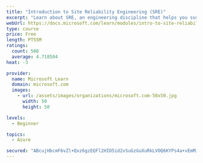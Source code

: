 ```yaml
---
title: "Introduction to Site Reliability Engineering (SRE)"
excerpt: "Learn about SRE, an engineering discipline that helps you sustainably achieve the appropriate level of reliability in your systems, services, and products."
webUrl: https://docs.microsoft.com/learn/modules/intro-to-site-reliability-engineering/
type: course
price: Free
length: PT55M
ratings:
  count: 508
  average: 4.718504
heat: -3

provider:
  name: Microsoft Learn
  domain: microsoft.com
  images:
    - url: /assets/images/organizations/microsoft.com-50x50.jpg
      width: 50
      height: 50

levels:
  - Beginner

topics:
  - Azure

secured: "ABcujHbcmF6vZl+Qxz6gzEQFl2HIO5id2vSuGzGuXuRkLVOQ6KYPs4a+vEmMiQcUHTj4gVGqpGSV5aG6RDH3AxZmzozeAvaqn5Lqn/ybsF6+uuJhlHDMk0kbzCbMB4D7HBMn5LvDLgIDTqkRTFzJ7kVhzW7PsmBtXmKfJiUjyVb7K0BD4D3bH85fwIS6ouKWYBzbSwMq6JAtpLEZCVlLnpuZn2WgXjZfblnexn8195IA2DGYo1WyqWazra/gZqASCMHimS9DiLCkjzREDrfpT/scoGQw7IloeCZcmEs9zPKocVf4FYT8r+dj3PwR2Izr6ZWwUREYard929JtBwVhZiqux5XUwpWXBcNPfo86b5y/LvZCN66k6D8ACCJepIgvDd2x1jNGKQAcobmAi3FhRqtSg1UYXxT93IOylWxG3Tg=;pcuAwdbfuBTvT++VJ9fWsw=="
---
```


